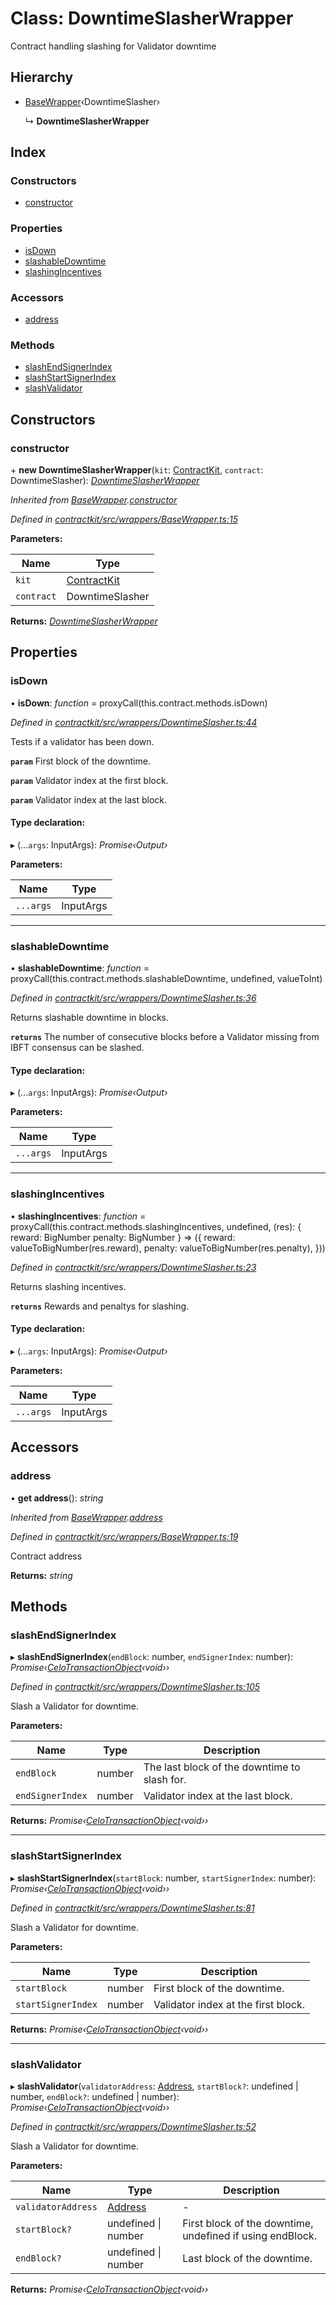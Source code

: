 # Class: DowntimeSlasherWrapper

Contract handling slashing for Validator downtime

## Hierarchy

* [BaseWrapper](_wrappers_basewrapper_.basewrapper.md)‹DowntimeSlasher›

  ↳ **DowntimeSlasherWrapper**

## Index

### Constructors

* [constructor](_wrappers_downtimeslasher_.downtimeslasherwrapper.md#constructor)

### Properties

* [isDown](_wrappers_downtimeslasher_.downtimeslasherwrapper.md#isdown)
* [slashableDowntime](_wrappers_downtimeslasher_.downtimeslasherwrapper.md#slashabledowntime)
* [slashingIncentives](_wrappers_downtimeslasher_.downtimeslasherwrapper.md#slashingincentives)

### Accessors

* [address](_wrappers_downtimeslasher_.downtimeslasherwrapper.md#address)

### Methods

* [slashEndSignerIndex](_wrappers_downtimeslasher_.downtimeslasherwrapper.md#slashendsignerindex)
* [slashStartSignerIndex](_wrappers_downtimeslasher_.downtimeslasherwrapper.md#slashstartsignerindex)
* [slashValidator](_wrappers_downtimeslasher_.downtimeslasherwrapper.md#slashvalidator)

## Constructors

###  constructor

\+ **new DowntimeSlasherWrapper**(`kit`: [ContractKit](_kit_.contractkit.md), `contract`: DowntimeSlasher): *[DowntimeSlasherWrapper](_wrappers_downtimeslasher_.downtimeslasherwrapper.md)*

*Inherited from [BaseWrapper](_wrappers_basewrapper_.basewrapper.md).[constructor](_wrappers_basewrapper_.basewrapper.md#constructor)*

*Defined in [contractkit/src/wrappers/BaseWrapper.ts:15](https://github.com/celo-org/celo-monorepo/blob/master/packages/contractkit/src/wrappers/BaseWrapper.ts#L15)*

**Parameters:**

Name | Type |
------ | ------ |
`kit` | [ContractKit](_kit_.contractkit.md) |
`contract` | DowntimeSlasher |

**Returns:** *[DowntimeSlasherWrapper](_wrappers_downtimeslasher_.downtimeslasherwrapper.md)*

## Properties

###  isDown

• **isDown**: *function* = proxyCall(this.contract.methods.isDown)

*Defined in [contractkit/src/wrappers/DowntimeSlasher.ts:44](https://github.com/celo-org/celo-monorepo/blob/master/packages/contractkit/src/wrappers/DowntimeSlasher.ts#L44)*

Tests if a validator has been down.

**`param`** First block of the downtime.

**`param`** Validator index at the first block.

**`param`** Validator index at the last block.

#### Type declaration:

▸ (...`args`: InputArgs): *Promise‹Output›*

**Parameters:**

Name | Type |
------ | ------ |
`...args` | InputArgs |

___

###  slashableDowntime

• **slashableDowntime**: *function* = proxyCall(this.contract.methods.slashableDowntime, undefined, valueToInt)

*Defined in [contractkit/src/wrappers/DowntimeSlasher.ts:36](https://github.com/celo-org/celo-monorepo/blob/master/packages/contractkit/src/wrappers/DowntimeSlasher.ts#L36)*

Returns slashable downtime in blocks.

**`returns`** The number of consecutive blocks before a Validator missing from IBFT consensus
can be slashed.

#### Type declaration:

▸ (...`args`: InputArgs): *Promise‹Output›*

**Parameters:**

Name | Type |
------ | ------ |
`...args` | InputArgs |

___

###  slashingIncentives

• **slashingIncentives**: *function* = proxyCall(this.contract.methods.slashingIncentives, undefined, (res): {
    reward: BigNumber
    penalty: BigNumber
  } => ({
    reward: valueToBigNumber(res.reward),
    penalty: valueToBigNumber(res.penalty),
  }))

*Defined in [contractkit/src/wrappers/DowntimeSlasher.ts:23](https://github.com/celo-org/celo-monorepo/blob/master/packages/contractkit/src/wrappers/DowntimeSlasher.ts#L23)*

Returns slashing incentives.

**`returns`** Rewards and penaltys for slashing.

#### Type declaration:

▸ (...`args`: InputArgs): *Promise‹Output›*

**Parameters:**

Name | Type |
------ | ------ |
`...args` | InputArgs |

## Accessors

###  address

• **get address**(): *string*

*Inherited from [BaseWrapper](_wrappers_basewrapper_.basewrapper.md).[address](_wrappers_basewrapper_.basewrapper.md#address)*

*Defined in [contractkit/src/wrappers/BaseWrapper.ts:19](https://github.com/celo-org/celo-monorepo/blob/master/packages/contractkit/src/wrappers/BaseWrapper.ts#L19)*

Contract address

**Returns:** *string*

## Methods

###  slashEndSignerIndex

▸ **slashEndSignerIndex**(`endBlock`: number, `endSignerIndex`: number): *Promise‹[CeloTransactionObject](_wrappers_basewrapper_.celotransactionobject.md)‹void››*

*Defined in [contractkit/src/wrappers/DowntimeSlasher.ts:105](https://github.com/celo-org/celo-monorepo/blob/master/packages/contractkit/src/wrappers/DowntimeSlasher.ts#L105)*

Slash a Validator for downtime.

**Parameters:**

Name | Type | Description |
------ | ------ | ------ |
`endBlock` | number | The last block of the downtime to slash for. |
`endSignerIndex` | number | Validator index at the last block.  |

**Returns:** *Promise‹[CeloTransactionObject](_wrappers_basewrapper_.celotransactionobject.md)‹void››*

___

###  slashStartSignerIndex

▸ **slashStartSignerIndex**(`startBlock`: number, `startSignerIndex`: number): *Promise‹[CeloTransactionObject](_wrappers_basewrapper_.celotransactionobject.md)‹void››*

*Defined in [contractkit/src/wrappers/DowntimeSlasher.ts:81](https://github.com/celo-org/celo-monorepo/blob/master/packages/contractkit/src/wrappers/DowntimeSlasher.ts#L81)*

Slash a Validator for downtime.

**Parameters:**

Name | Type | Description |
------ | ------ | ------ |
`startBlock` | number | First block of the downtime. |
`startSignerIndex` | number | Validator index at the first block.  |

**Returns:** *Promise‹[CeloTransactionObject](_wrappers_basewrapper_.celotransactionobject.md)‹void››*

___

###  slashValidator

▸ **slashValidator**(`validatorAddress`: [Address](../modules/_base_.md#address), `startBlock?`: undefined | number, `endBlock?`: undefined | number): *Promise‹[CeloTransactionObject](_wrappers_basewrapper_.celotransactionobject.md)‹void››*

*Defined in [contractkit/src/wrappers/DowntimeSlasher.ts:52](https://github.com/celo-org/celo-monorepo/blob/master/packages/contractkit/src/wrappers/DowntimeSlasher.ts#L52)*

Slash a Validator for downtime.

**Parameters:**

Name | Type | Description |
------ | ------ | ------ |
`validatorAddress` | [Address](../modules/_base_.md#address) | - |
`startBlock?` | undefined &#124; number | First block of the downtime, undefined if using endBlock. |
`endBlock?` | undefined &#124; number | Last block of the downtime.  |

**Returns:** *Promise‹[CeloTransactionObject](_wrappers_basewrapper_.celotransactionobject.md)‹void››*
